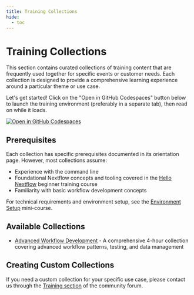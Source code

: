 ```yaml
---
title: Training Collections
hide:
  - toc
---
```


# Training Collections

This section contains curated collections of training content that are frequently used together for specific events or customer needs. Each collection is designed to provide a comprehensive learning experience around a particular theme or use case.

Let's get started! Click on the "Open in GitHub Codespaces" button below to launch the training environment (preferably in a separate tab), then read on while it loads.

[![Open in GitHub Codespaces](https://github.com/codespaces/badge.svg)](https://codespaces.new/nextflow-io/training?quickstart=1&ref=master)

## Prerequisites

Each collection has specific prerequisites documented in its orientation page. However, most collections assume:

- Experience with the command line
- Foundational Nextflow concepts and tooling covered in the [Hello Nextflow](../../hello_nextflow/) beginner training course
- Familiarity with basic workflow development concepts

For technical requirements and environment setup, see the [Environment Setup](../../envsetup/) mini-course.

## Available Collections

- [Advanced Workflow Development](./advanced_workflow_development/index.md) - A comprehensive 4-hour collection covering advanced workflow patterns, testing, and data management

## Creating Custom Collections

If you need a custom collection for your specific use case, please contact us through the [Training section](https://community.seqera.io/c/training/) of the community forum.
